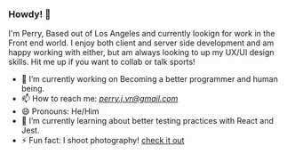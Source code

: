 ### Howdy! 👋

I'm Perry, Based out of Los Angeles and currently lookign for work in the Front end world. I enjoy both client and server side development and am happy working with either, but am always looking to up my UX/UI design skills. Hit me up if you want to collab or talk sports! 


- 🔭 I’m currently working on Becoming a better programmer and human being.
- 📫 How to reach me: *perry.j.vr@gmail.com*
- 😄 Pronouns: He/Him
- 🌱 I’m currently learning about better testing practices with React and Jest. 
- ⚡ Fun fact: I shoot photography! [check it out](https://perryvon.com)

<!--
**P-v-R/p-v-r** is a ✨ _special_ ✨ repository because its `README.md` (this file) appears on your GitHub profile.

Here are some ideas to get you started:

- 🔭 I’m currently working on ...
- 🌱 I’m currently learning ...
- 👯 I’m looking to collaborate on ...
- 🤔 I’m looking for help with ...
- 💬 Ask me about ...
- 📫 How to reach me: ...
- 😄 Pronouns: ...
- ⚡ Fun fact: ...
-->
